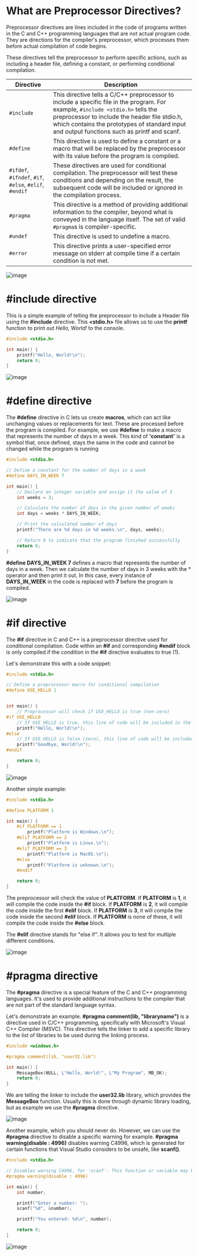 # What are Preprocessor Directives?

Preprocessor directives are lines included in the code of programs written in the C and C++ programming languages that are not actual program code. They are directions for the compiler's preprocessor, which processes them before actual compilation of code begins.

These directives tell the preprocessor to perform specific actions, such as including a header file, defining a constant, or performing conditional compilation.

| Directive        | Description |
| ---------------- | ----------- |
| `#include`       | This directive tells a C/C++ preprocessor to include a specific file in the program. For example, `#include <stdio.h>` tells the preprocessor to include the header file stdio.h, which contains the prototypes of standard input and output functions such as printf and scanf. |
| `#define`        | This directive is used to define a constant or a macro that will be replaced by the preprocessor with its value before the program is compiled. 
| `#ifdef`, `#ifndef`, `#if`, `#else`, `#elif`, `#endif` | These directives are used for conditional compilation. The preprocessor will test these conditions and depending on the result, the subsequent code will be included or ignored in the compilation process. |
| `#pragma`       | This directive is a method of providing additional information to the compiler, beyond what is conveyed in the language itself. The set of valid `#pragma`s is compiler-specific. |
| `#undef`        | This directive is used to undefine a macro. |
| `#error`        | This directive prints a user-specified error message on stderr at compile time if a certain condition is not met. |


![image](https://github.com/DebugPrivilege/InsightEngineering/assets/63166600/0af753a4-dc7a-427a-8af2-b3d6a1e67fd9)




# #include directive

This is a simple example of telling the preprocessor to include a Header file using the **#include** directive. This **<stdio.h>** file allows us to use the **printf** function to print out *Hello, World!* to the console.

```c
#include <stdio.h>

int main() {
    printf("Hello, World!\n");
    return 0;
}
```
![image](https://github.com/DebugPrivilege/InsightEngineering/assets/63166600/c78c69e3-f0a4-49e9-b458-b91b62b97171)


# #define directive

The **#define** directive in C lets us create **macros**, which can act like unchanging values or replacements for text. These are processed before the program is compiled. For example, we use **#define** to make a macro that represents the number of days in a week. This kind of **'constant'** is a symbol that, once defined, stays the same in the code and cannot be changed while the program is running

```c
#include <stdio.h>

// Define a constant for the number of days in a week
#define DAYS_IN_WEEK 7

int main() {
    // Declare an integer variable and assign it the value of 3
    int weeks = 3;

    // Calculate the number of days in the given number of weeks
    int days = weeks * DAYS_IN_WEEK;

    // Print the calculated number of days
    printf("There are %d days in %d weeks.\n", days, weeks);

    // Return 0 to indicate that the program finished successfully
    return 0;
}
```

**#define DAYS_IN_WEEK 7** defines a macro that represents the number of days in a week. Then we calculate the number of days in 3 weeks with the * operator and then print it out. In this case, every instance of **DAYS_IN_WEEK** in the code is replaced with **7** before the program is compiled.
 

![image](https://github.com/DebugPrivilege/InsightEngineering/assets/63166600/3a7853b0-f8da-47b1-890d-88c9effd4c4c)


# #if directive

The **#if** directive in C and C++ is a preprocessor directive used for conditional compilation. Code within an **#if** and corresponding **#endif** block is only compiled if the condition in the **#if** directive evaluates to true (1).

Let's demonstrate this with a code snippet:

```c
#include <stdio.h>

// Define a preprocessor macro for conditional compilation
#define USE_HELLO 1


int main() {
    // Preprocessor will check if USE_HELLO is true (non-zero)
#if USE_HELLO  
    // If USE_HELLO is true, this line of code will be included in the compilation
    printf("Hello, World!\n");
#else
    // If USE_HELLO is false (zero), this line of code will be included in the compilation instead
    printf("Goodbye, World!\n");
#endif

    return 0;
}
```

![image](https://github.com/DebugPrivilege/InsightEngineering/assets/63166600/01c10d18-cae1-4574-925e-ad7ec263bec6)


Another simple example:

```c
#include <stdio.h>

#define PLATFORM 1

int main() {
    #if PLATFORM == 1
        printf("Platform is Windows.\n");
    #elif PLATFORM == 2
        printf("Platform is Linux.\n");
    #elif PLATFORM == 3
        printf("Platform is MacOS.\n");
    #else
        printf("Platform is unknown.\n");
    #endif

    return 0;
}
```

The preprocessor will check the value of **PLATFORM**. If **PLATFORM** is **1**, it will compile the code inside the **#if** block. If **PLATFORM** is **2**, it will compile the code inside the first **#elif** block. If **PLATFORM** is **3**, it will compile the code inside the second **#elif** block. If **PLATFORM** is none of these, it will compile the code inside the **#else** block.

The **#elif** directive stands for "else if". It allows you to test for multiple different conditions.

![image](https://github.com/DebugPrivilege/InsightEngineering/assets/63166600/aeb9591f-676c-4057-84d9-fdb412358cb0)


# #pragma directive

The **#pragma** directive is a special feature of the C and C++ programming languages. It's used to provide additional instructions to the compiler that are not part of the standard language syntax.

Let's demonstrate an example. **#pragma comment(lib, "libraryname")** is a directive used in C/C++ programming, specifically with Microsoft's Visual C++ Compiler (MSVC). This directive tells the linker to add a specific library to the list of libraries to be used during the linking process.

```c
#include <windows.h>

#pragma comment(lib, "user32.lib")

int main() {
    MessageBox(NULL, L"Hello, World!", L"My Program", MB_OK);
    return 0;
}
```
We are telling the linker to include the **user32.lib** library, which provides the **MessageBox** function. Usually this is done through dynamic library loading, but as example we use the **#pragma** directive.

![image](https://github.com/DebugPrivilege/InsightEngineering/assets/63166600/9de19a85-b2e8-477f-8133-44b3e9909d56)


Another example, which you should never do. However, we can use the **#pragma** directive to disable a specific warning for example. **#pragma warning(disable : 4996)** disables warning C4996, which is generated for certain functions that Visual Studio considers to be unsafe, like **scanf()**.

```c
#include <stdio.h>

// Disables warning C4996, for 'scanf': This function or variable may be unsafe.
#pragma warning(disable : 4996)

int main() {
    int number;

    printf("Enter a number: ");
    scanf("%d", &number);

    printf("You entered: %d\n", number);

    return 0;
}
```

![image](https://github.com/DebugPrivilege/InsightEngineering/assets/63166600/1545ae40-aa56-41c3-a2ce-367be3b04e16)


